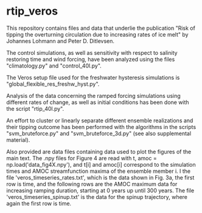 # rtip_veros

This repository contains files and data that underlie the publication "Risk of tipping the overturning circulation due to increasing rates of ice melt" by Johannes Lohmann and Peter D. Ditlevsen.

The control simulations, as well as sensitivity with respect to salinity restoring time and wind forcing, have been analyzed using the files "climatology.py" and "control_40l.py".

The Veros setup file used for the freshwater hysteresis simulations is "global_flexible_res_freshw_hyst.py".

Analysis of the data concerning the ramped forcing simulations using different rates of change, as well as initial conditions has been done with the script "rtip_40l.py". 

An effort to cluster or linearly separate different ensemble realizations and their tipping outcome has been performed with the algorithms in the scripts "svm_bruteforce.py" and "svm_bruteforce_3d.py" (see also supplemental material).

Also provided are data files containing data used to plot the figures of the main text.
The .npy files for Figure 4 are read with t, amoc = np.load('data_fig4X.npy'), and t[i] and amoc[i] correspond to the simulation times and AMOC streamfunction maxima of the ensemble member i. 
I the file 'veros_timeseries_rates.txt', which is the data shown in Fig. 3a, the first row is time, and the following rows are the AMOC maximum data for increasing ramping duration, starting at 0 years up until 300 years.
The file 'veros_timeseries_spinup.txt' is the data for the spinup trajectory, where again the first row is time. 

